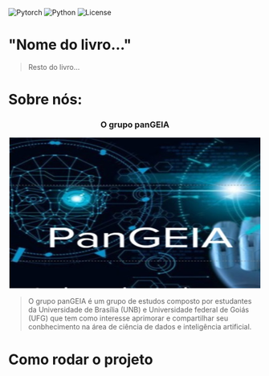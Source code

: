 ![Pytorch](https://img.shields.io/badge/Pytorch-1.9.1-orange)
![Python](https://img.shields.io/badge/Python-3.8-blue)
![License](https://img.shields.io/badge/Code%20License-MIT-green.svg)

# "Nome do livro..."

> Resto do livro...

# Sobre nós:

<div align="center">
    <h3>O grupo panGEIA</h3>
    <img height="300" width="500" src="docs/assets/Pangeia_logo.png"></img>
</div>

> O grupo panGEIA é um grupo de estudos composto por estudantes da Universidade de Brasília (UNB) e Universidade federal de Goiás (UFG) que tem como interesse aprimorar e compartilhar seu conbhecimento na área de ciência de dados e inteligência artificial.

# Como rodar o projeto

<div align="center">
    
</div>
